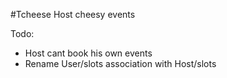 #Tcheese
Host cheesy events

Todo:
- Host cant book his own events
- Rename User/slots association with Host/slots

